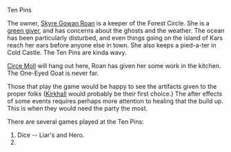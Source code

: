 Ten Pins  

The owner, [Skyre Gowan Roan](/p/skyre_gowan.md) is a keeper of the Forest Circle. She is a [green giver](/f/green.md), and has concerns about the ghosts and the weather. The ocean has been particularly disturbed, and even things going on the island of Kars reach her ears before anyone else in town. She also keeps a pied-a-ter in Cold Castle. The Ten Pins are kinda wavy.

[Circe Moll](/p/circe_moll.md) will hang out here, Roan has given her some work in the kitchen. The One-Eyed Goat is never far.

Those that play the game would be happy to see the artifacts given to the proper folks ([Kirkhall](/f/kirkhalls.md) would probably be their first choice.) The after effects of some events requires perhaps more attention to healing that the build up. This is when they would need the party the most.

There are several games played at the Ten Pins:
 1. Dice -- Liar's and Hero.
 2. 